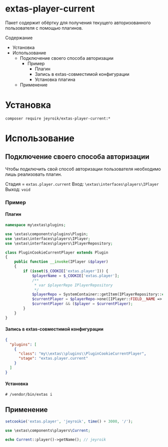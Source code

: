 # extas-player-current

Пакет содержит обёртку для получения текущего авторизованного пользователя с помощью плагинов.

Содержание
- Установка
- Использование
    - Подключение своего способа авторизации
        - Пример
            - Плагин
            - Запись в extas-совместимой конфигурации
            - Установка плагина
    - Применение

# Установка

`composer require jeyroik/extas-player-current:*`

# Использование

## Подключение своего способа авторизации

Чтобы подключить свой способ авторизации пользователя необходимо лишь реализовать плагин.

Стадия = `extas.player.current`
Вход: `\extas\interfaces\players\IPlayer`
Выход: `void`

### Пример

#### Плагин

```php
namespace my\extas\plugins;

use \extas\components\plugins\Plugin;
use \extas\interfaces\players\IPlayer;
use \extas\interfaces\players\IPlayerRepository;

class PluginCookieCurrentPlayer extends Plugin
{
    public function __invoke(IPlayer &$player)
    {
        if (isset($_COOKIE['extas.player'])) {
            $playerName = $_COOKIE['extas.player'];
            /**
             * var $playerRepo IPlayerRepository
             */
            $playerRepo = SystemContainer::getItem(IPlayerRepository::class);
            $currentPlayer = $playerRepo->one([IPlayer::FIELD__NAME => $name]);
            $currentPlayer && ($player = $currentPlayer);
        }
    }
}
```

#### Запись в extas-совместимой конфигурации

```json
{
  "plugins": [
    {
      "class": "my\\extas\\plugins\\PluginCookieCurrentPlayer",
      "stage": "extas.player.current"
    }
  ]
}
```

#### Установка

`# /vendor/bin/extas i`

## Применение

```php
setcookie('extas.player', 'jeyroik', time() + 3000, '/');

use \extas\components\players\Current;

echo Current::player()->getName(); // jeyroik
```